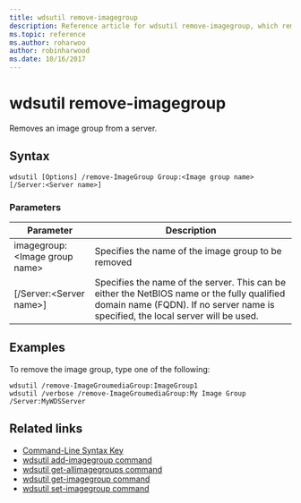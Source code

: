 ```yaml
---
title: wdsutil remove-imagegroup
description: Reference article for wdsutil remove-imagegroup, which removes an image group from a server.
ms.topic: reference
ms.author: roharwoo
author: robinharwood
ms.date: 10/16/2017
---
```


# wdsutil remove-imagegroup



Removes an image group from a server.

## Syntax
```
wdsutil [Options] /remove-ImageGroup Group:<Image group name> [/Server:<Server name>]
```
### Parameters

|Parameter|Description|
|-------|--------|
|imagegroup:\<Image group name\>|Specifies the name of the image group to be removed|
|[/Server:\<Server name\>]|Specifies the name of the server. This can be either the NetBIOS name or the fully qualified domain name (FQDN). If no server name is specified, the local server will be used.|

## Examples
To remove the image group, type one of the following:
```
wdsutil /remove-ImageGroumediaGroup:ImageGroup1
wdsutil /verbose /remove-ImageGroumediaGroup:My Image Group /Server:MyWDSServer
```
## Related links
- [Command-Line Syntax Key](command-line-syntax-key.md)
- [wdsutil add-imagegroup command](wdsutil-add-imagegroup.md)
- [wdsutil get-allimagegroups command](wdsutil-get-allimagegroups.md)
- [wdsutil get-imagegroup command](wdsutil-get-imagegroup.md)
- [wdsutil set-imagegroup command](wdsutil-set-imagegroup.md)
